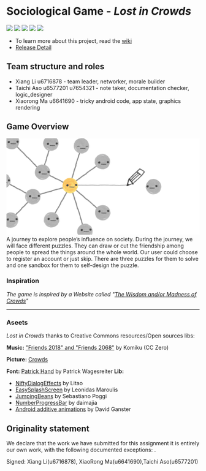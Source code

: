# Sociological Game - _Lost in Crowds_
![](https://img.shields.io/badge/ASS-COMP6442/2100-brightgreen.svg)
![](https://img.shields.io/apm/l/vim-mode.svg)
![](https://img.shields.io/badge/Platform-Android-brightgreen.svg)
![](https://img.shields.io/badge/Version-1.0.0-orange.svg)
![](https://img.shields.io/badge/Release-1-yellow.svg)
* To learn more about this project, read the [wiki](https://gitlab.cecs.anu.edu.au/u6716878/AssignApp2019s1/wikis/home)  
* [Release Detail](https://gitlab.cecs.anu.edu.au/u6716878/AssignApp2019s1/wikis/Released-Apk)

## Team structure and roles 
+ Xiang Li u6716878 - team leader, networker, morale builder
+ Taichi Aso u6577201 u7654321 - note taker, documentation checker, logic_designer
+ Xiaorong Ma u6641690 - tricky android code, app state, graphics rendering

## Game Overview 
![](Assets/thumb.png)
A journey to explore people’s influence on society. During the journey, we will face different puzzles. They can draw or cut the friendship among people to spread the things around the whole world. Our user could choose to register an account or just skip. There are three puzzles for them to solve and one sandbox for them to self-design the puzzle.  
### Inspiration
_The game is inspired by a Website called "[The Wisdom and/or Madness of Crowds](https://ncase.me/crowds/)"_  
- - -     
### Aseets
_Lost in Crowds_ thanks to Creative Commons resources/Open sources libs:

**Music:** ["Friends 2018" and "Friends 2068"](http://freemusicarchive.org/music/Komiku/Tale_on_the_Late/) by Komiku (CC Zero)

**Picture:** [Crowds](https://ncase.me/crowds/)  

**Font:** [Patrick Hand](https://fonts.google.com/specimen/Patrick+Hand) by Patrick Wagesreiter
**Lib:**  
*  [NiftyDialogEffects](https://github.com/sd6352051/NiftyDialogEffects) by Litao
*  [EasySplashScreen](https://github.com/pantrif/EasySplashScreen) by Leonidas Maroulis  
*  [JumpingBeans](https://github.com/frakbot/JumpingBeans)  by Sebastiano Poggi 
*  [NumberProgressBar](https://github.com/daimajia/NumberProgressBar) by daimajia
*  [Android additive animations](https://github.com/wirecube/android_additive_animations) by David Ganster
## Originality statement
We declare that the work we have submitted for  this assignment  it is entirely our own work, with the following documented exceptions:
.

Signed: Xiang Li(u6716878), XiaoRong Ma(u6641690),Taichi Aso(u6577201)



